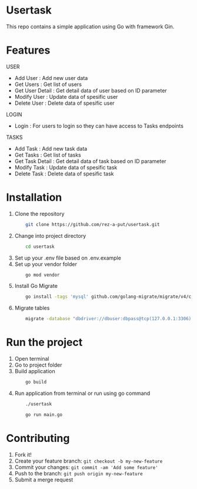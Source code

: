 # Usertask
This repo contains a simple application using Go with framework Gin.

# Features
USER
- Add User :
  Add new user data
- Get Users :
  Get list of users
- Get User Detail :
  Get detail data of user based on ID parameter
- Modify User :
  Update data of spesific user
- Delete User :
  Delete data of spesific user

LOGIN
- Login :
  For users to login so they can have access to Tasks endpoints 

TASKS
- Add Task :
  Add new task data
- Get Tasks :
  Get list of tasks
- Get Task Detail :
  Get detail data of task based on ID parameter
- Modify Task :
  Update data of spesific task
- Delete Task :
  Delete data of spesific task
  
# Installation
1. Clone the repository
    ```bash
        git clone https://github.com/rez-a-put/usertask.git
    ```
2. Change into project directory
    ```bash
        cd usertask
    ```
3. Set up your .env file based on .env.example
4. Set up your vendor folder
    ```bash
        go mod vendor
    ```
5. Install Go Migrate
    ```bash
        go install -tags 'mysql' github.com/golang-migrate/migrate/v4/cmd/migrate@latest
    ```
6. Migrate tables
    ```bash
        migrate -database "dbdriver://dbuser:dbpass@tcp(127.0.0.1:3306)/dbname" -path "db/migrations" up
    ```

# Run the project
1. Open terminal
2. Go to project folder
3. Build application
    ```bash
        go build
    ```
4. Run application from terminal or run using go command
    ```bash
        ./usertask
    ```
    ```bash
        go run main.go
    ```

# Contributing
1. Fork it!
2. Create your feature branch: `git checkout -b my-new-feature`
3. Commit your changes: `git commit -am 'Add some feature'`
4. Push to the branch: `git push origin my-new-feature`
5. Submit a merge request
